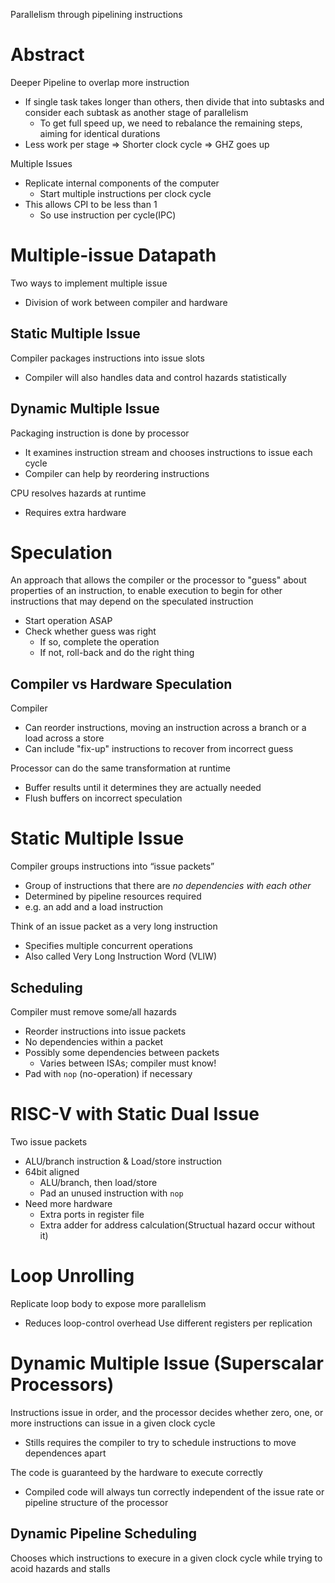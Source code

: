Parallelism through pipelining instructions

# Abstract
Deeper Pipeline to overlap more instruction
- If single task takes longer than others, then divide that into subtasks and consider each subtask as another stage of parallelism
	- To get full speed up, we need to rebalance the remaining steps, aiming for identical durations
- Less work per stage $\Rightarrow$ Shorter clock cycle $\Rightarrow$ GHZ goes up

Multiple Issues
- Replicate internal components of the computer
	- Start multiple instructions per clock cycle
- This allows CPI to be less than 1
	- So use instruction per cycle(IPC)

# Multiple-issue Datapath
Two ways to implement multiple issue
- Division of work between compiler and hardware

## Static Multiple Issue
Compiler packages instructions into issue slots
- Compiler will also handles data and control hazards statistically

## Dynamic Multiple Issue
Packaging instruction is done by processor
- It examines instruction stream and chooses instructions to issue each cycle
- Compiler can help by reordering instructions

CPU resolves hazards at runtime
- Requires extra hardware

# Speculation
An approach that allows the compiler or the processor to "guess" about properties of an instruction, to enable execution to begin for other instructions that may depend on the speculated instruction
- Start operation ASAP
- Check whether guess was right
	- If so, complete the operation
	- If not, roll-back and do the right thing

## Compiler vs Hardware Speculation
Compiler 
- Can reorder instructions, moving an instruction across a branch or a load across a store
- Can include "fix-up" instructions to recover from incorrect guess

Processor can do the same transformation at runtime
- Buffer results until it determines they are actually needed
- Flush buffers on incorrect speculation

# Static Multiple Issue
Compiler groups instructions into “issue packets”
- Group of instructions that there are *no dependencies with each other*
- Determined by pipeline resources required
- e.g. an add and a load instruction

Think of an issue packet as a very long instruction
- Specifies multiple concurrent operations
- Also called Very Long Instruction Word (VLIW)

## Scheduling
Compiler must remove some/all hazards
- Reorder instructions into issue packets 
- No dependencies within a packet
- Possibly some dependencies between packets 
	- Varies between ISAs; compiler must know! 
- Pad with `nop` (no-operation) if necessary

# RISC-V with Static Dual Issue
Two issue packets
- ALU/branch instruction & Load/store instruction
- 64bit aligned
	- ALU/branch, then load/store
	- Pad an unused instruction with `nop`
- Need more hardware
	- Extra ports in register file
	- Extra adder for address calculation(Structual hazard occur without it)

# Loop Unrolling
Replicate loop body to expose more parallelism
- Reduces loop-control overhead
Use different registers per replication

# Dynamic Multiple Issue (Superscalar Processors)
Instructions issue in order, and the processor decides whether zero, one, or more instructions can issue in a given clock cycle
- Stills requires the compiler to try to schedule instructions to move dependences apart

The code is guaranteed by the hardware to execute correctly
- Compiled code will always tun correctly independent of the issue rate or pipeline structure of the processor

## Dynamic Pipeline Scheduling
Chooses which instructions to execure in a given clock cycle while trying to acoid hazards and stalls